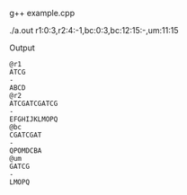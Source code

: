 g++ example.cpp

./a.out r1:0:3,r2:4:-1,bc:0:3,bc:12:15:-,um:11:15

Output
```
@r1
ATCG
-
ABCD
@r2
ATCGATCGATCG
-
EFGHIJKLMOPQ
@bc
CGATCGAT
-
QPOMDCBA
@um
GATCG
-
LMOPQ
```
